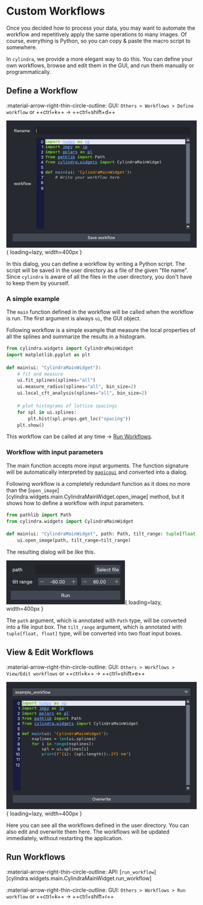 # Custom Workflows

Once you decided how to process your data, you may want to automate the workflow and
repetitively apply the same operations to many images. Of course, everything is Python,
so you can copy & paste the macro script to somewhere.

In `cylindra`, we provide a more elegant way to do this. You can define your own
workflows, browse and edit them in the GUI, and run them manually or programmatically.

## Define a Workflow

:material-arrow-right-thin-circle-outline: GUI: `Others > Workflows > Define workflow` or ++ctrl+k++ &rarr; ++ctrl+shift+d++

![Define workflow](images/define_workflow.png){ loading=lazy, width=400px }

In this dialog, you can define a workflow by writing a Python script. The script will be
saved in the user directory as a file of the given "file name". Since `cylindra` is
aware of all the files in the user directory, you don't have to keep them by yourself.

### A simple example

The `main` function defined in the workflow will be called when the workflow is run.
The first argument is always `ui`, the GUI object.

Following workflow is a simple example that measure the local properties of all the splines and summarize the results in a histogram.

```python
from cylindra.widgets import CylindraMainWidget
import matplotlib.pyplot as plt

def main(ui: "CylindraMainWidget"):
    # fit and measure
    ui.fit_splines(splines="all")
    ui.measure_radius(splines="all", bin_size=2)
    ui.local_cft_analysis(splines="all", bin_size=2)

    # plot histograms of lattice spacings
    for spl in ui.splines:
        plt.hist(spl.props.get_loc("spacing"))
    plt.show()
```

This workflow can be called at any time &rarr; [Run Workflows](workflows.md#run-workflows).

### Workflow with input parameters

The main function accepts more input arguments. The function signature will be
automatically interpreted by [`magicgui`](https://pyapp-kit.github.io/magicgui/) and
converted into a dialog.

Following workflow is a completely redundant function as it does no more than the
[`open_image`][cylindra.widgets.main.CylindraMainWidget.open_image] method, but it
shows how to define a workflow with input parameters.

```python
from pathlib import Path
from cylindra.widgets import CylindraMainWidget

def main(ui: "CylindraMainWidget", path: Path, tilt_range: tuple[float, float]):
    ui.open_image(path, tilt_range=tilt_range)

```

The resulting dialog will be like this.

![Workflow with args](images/workflow_with_args.png){ loading=lazy, width=400px }

The `path` argument, which is annotated with `Path` type, will be converted into a file
input box. The `tilt_range` argument, which is annotated with `tuple[float, float]` type, will be converted into two float input boxes.

## View & Edit Workflows

:material-arrow-right-thin-circle-outline: GUI: `Others > Workflows > View/Edit workflows` or ++ctrl+k++ &rarr; ++ctrl+shift+e++

![Edit workflows](images/edit_workflow.png){ loading=lazy, width=400px }

Here you can see all the workflows defined in the user directory. You can also edit and
overwrite them here. The workflows will be updated immediately, without restarting the
application.

## Run Workflows

:material-arrow-right-thin-circle-outline: API: [`run_workflow`][cylindra.widgets.main.CylindraMainWidget.run_workflow]

:material-arrow-right-thin-circle-outline: GUI: `Others > Workflows > Run workflow` or ++ctrl+k++ &rarr; ++ctrl+shift+r++
